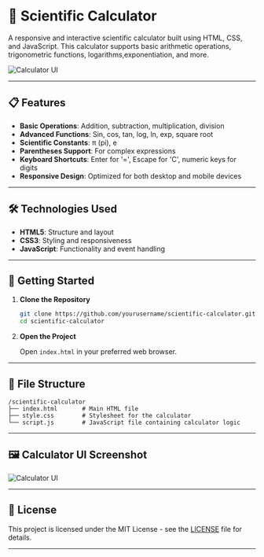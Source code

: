 # 🧮 Scientific Calculator

A responsive and interactive scientific calculator built using HTML, CSS, and JavaScript. This calculator supports basic arithmetic operations, trigonometric functions, logarithms,exponentiation, and more.

![Calculator UI](https://via.placeholder.com/600x400.png?text=Calculator+UI+Screenshot)

---

## 📋 Features

* **Basic Operations**: Addition, subtraction, multiplication, division
* **Advanced Functions**: Sin, cos, tan, log, ln, exp, square root
* **Scientific Constants**: π (pi), e
* **Parentheses Support**: For complex expressions
* **Keyboard Shortcuts**: Enter for '=', Escape for 'C', numeric keys for digits
* **Responsive Design**: Optimized for both desktop and mobile devices
---

## 🛠️ Technologies Used

* **HTML5**: Structure and layout
* **CSS3**: Styling and responsiveness
* **JavaScript**: Functionality and event handling
---

## 🚀 Getting Started

1. **Clone the Repository**

   ```bash
   git clone https://github.com/yourusername/scientific-calculator.git
   cd scientific-calculator
   ```

2. **Open the Project**

   Open `index.html` in your preferred web browser.

---
## 📂 File Structure
```
/scientific-calculator
├── index.html       # Main HTML file
├── style.css        # Stylesheet for the calculator
└── script.js        # JavaScript file containing calculator logic
```
---
## 🖼️ Calculator UI Screenshot

![Calculator UI](https://via.placeholder.com/600x400.png?text=Calculator+UI+Screenshot)

---

## 📄 License

This project is licensed under the MIT License - see the [LICENSE](LICENSE) file for details.

---
